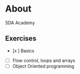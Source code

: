 # About

SDA Academy
    
## Exercises
    
- [x ] Basics
- [ ] Flow control, loops and arrays
- [ ] Object Oriented programming
